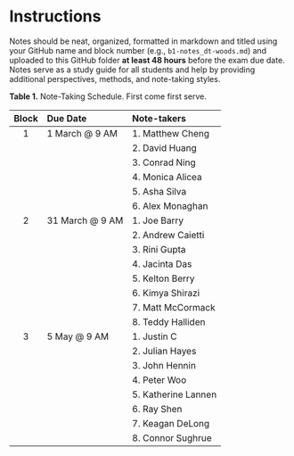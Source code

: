 # Instructions 
Notes should be neat, organized, formatted in markdown and titled using your GitHub name and block number (e.g., `b1-notes_dt-woods.md`) and uploaded to this GitHub folder **at least 48 hours** before the exam due date.
Notes serve as a study guide for all students and help by providing additional perspectives, methods, and note-taking styles.

__Table 1.__ Note-Taking Schedule. First come first serve.

| Block | Due Date        | Note-takers |
| :---: | :-------------- | :---------  |
| 1     | 1 March @ 9 AM  | 1. Matthew Cheng      |
|       |                 | 2. David Huang        |
|       |                 | 3. Conrad Ning        |
|       |                 | 4. Monica Alicea     |
|       |                 | 5. Asha Silva         |
|       |                 | 6. Alex Monaghan         |
| 2     | 31 March @ 9 AM | 1. Joe Barry           |
|       |                 | 2. Andrew Caietti     |
|       |                 | 3. Rini Gupta          |
|       |                 | 4. Jacinta Das         |
|       |                 | 5. Kelton Berry       |
|       |                 | 6. Kimya Shirazi      |
|       |                 | 7. Matt McCormack     |
|       |                 | 8. Teddy Halliden     |
| 3     | 5 May @ 9 AM    | 1. Justin C  |
|       |                 | 2. Julian Hayes|
|       |                 | 3. John Hennin         |
|       |                 | 4. Peter Woo      |
|       |                 | 5. Katherine Lannen          |
|       |                 | 6. Ray Shen         |
|       |                 | 7. Keagan DeLong         |
|       |                 | 8. Connor Sughrue         |
